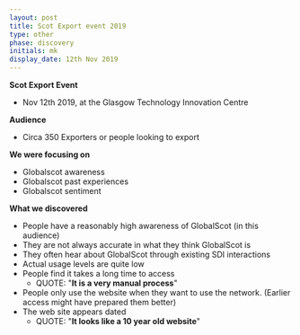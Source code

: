 ```yaml
---
layout: post
title: Scot Export event 2019
type: other
phase: discovery
initials: mk
display_date: 12th Nov 2019
---
```


**Scot Export Event**
- Nov 12th 2019,  at the Glasgow Technology Innovation Centre

**Audience**
- Circa 350 Exporters or people looking to export

**We were focusing on**
- Globalscot awareness
- Globalscot past experiences
- Globalscot sentiment

**What we discovered**
- People have a reasonably high awareness of GlobalScot (in this audience)
- They are not always accurate in what they think GlobalScot is
- They often hear about GlobalScot through existing SDI interactions
- Actual usage levels are quite low
- People find it takes a long time to access
  - QUOTE: "**It is a very manual process**"
- People only use the website when they want to use the network. (Earlier access might have prepared them better)
- The web site appears dated
  - QUOTE: "**It looks like a 10 year old website**"

<!--more-->
